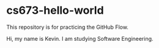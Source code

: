 # cs673-hello-world
This repository is for practicing the GitHub Flow.

Hi, my name is Kevin. I am studying Software Engineering.
